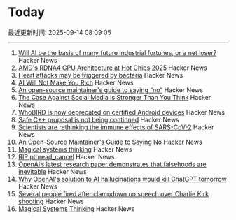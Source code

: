 # Today

最近更新时间: 2025-09-14 08:09:05

--- 
1. [Will AI be the basis of many future industrial fortunes, or a net loser?](https://joincolossus.com/article/ai-will-not-make-you-rich/) Hacker News
2. [AMD's RDNA4 GPU Architecture at Hot Chips 2025](https://chipsandcheese.com/p/amds-rdna4-gpu-architecture-at-hot) Hacker News
3. [Heart attacks may be triggered by bacteria](https://www.tuni.fi/en/news/myocardial-infarction-may-be-infectious-disease) Hacker News
4. [AI Will Not Make You Rich](https://joincolossus.com/article/ai-will-not-make-you-rich/) Hacker News
5. [An open-source maintainer's guide to saying “no”](https://www.jlowin.dev/blog/oss-maintainers-guide-to-saying-no) Hacker News
6. [The Case Against Social Media Is Stronger Than You Think](https://arachnemag.substack.com/p/the-case-against-social-media-is) Hacker News
7. [WhoBIRD is now deprecated on certified Android devices](https://github.com/woheller69/whoBIRD) Hacker News
8. [Safe C++ proposal is not being continued](https://sibellavia.lol/posts/2025/09/safe-c-proposal-is-not-being-continued/) Hacker News
9. [Scientists are rethinking the immune effects of SARS-CoV-2](https://www.bmj.com/content/390/bmj.r1733) Hacker News
10. [An Open-Source Maintainer's Guide to Saying No](https://www.jlowin.dev/blog/oss-maintainers-guide-to-saying-no) Hacker News
11. [Magical systems thinking](https://worksinprogress.co/issue/magical-systems-thinking/) Hacker News
12. [RIP pthread_cancel](https://eissing.org/icing/posts/rip_pthread_cancel/) Hacker News
13. [OpenAI’s latest research paper demonstrates that falsehoods are inevitable](https://theconversation.com/why-openais-solution-to-ai-hallucinations-would-kill-chatgpt-tomorrow-265107) Hacker News
14. [Why OpenAI's solution to AI hallucinations would kill ChatGPT tomorrow](https://theconversation.com/why-openais-solution-to-ai-hallucinations-would-kill-chatgpt-tomorrow-265107) Hacker News
15. [Several people fired after clampdown on speech over Charlie Kirk shooting](https://www.theguardian.com/us-news/2025/sep/13/charlie-kirk-shooting-people-fired-social-media) Hacker News
16. [Magical Systems Thinking](https://worksinprogress.co/issue/magical-systems-thinking/) Hacker News
